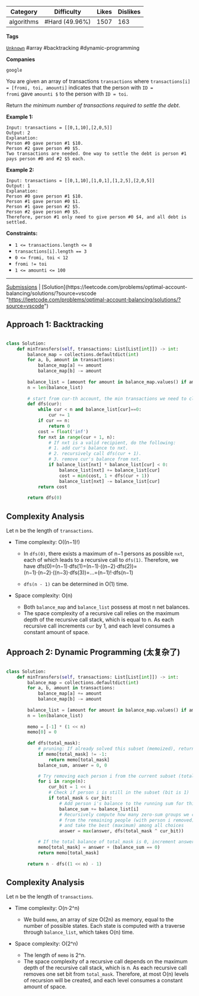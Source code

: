 
| Category   | Difficulty     | Likes | Dislikes |
| ---------- | -------------- | ----- | -------- |
| algorithms | #Hard (49.96%) | 1507  | 163      |

**Tags**

[`Unknown`](https://leetcode.com/tag/Unknown?source=vscode "https://leetcode.com/tag/Unknown?source=vscode") #array #backtracking #dynamic-programming 

**Companies**

`google`

You are given an array of transactions `transactions` where `transactions[i] = [fromi, toi, amounti]` indicates that the person with `ID = fromi` gave `amounti $` to the person with `ID = toi`.

Return _the minimum number of transactions required to settle the debt_.

**Example 1:**

```
Input: transactions = [[0,1,10],[2,0,5]]
Output: 2
Explanation:
Person #0 gave person #1 $10.
Person #2 gave person #0 $5.
Two transactions are needed. One way to settle the debt is person #1 pays person #0 and #2 $5 each.
```

**Example 2:**

```
Input: transactions = [[0,1,10],[1,0,1],[1,2,5],[2,0,5]]
Output: 1
Explanation:
Person #0 gave person #1 $10.
Person #1 gave person #0 $1.
Person #1 gave person #2 $5.
Person #2 gave person #0 $5.
Therefore, person #1 only need to give person #0 $4, and all debt is settled.
```

**Constraints:**

- `1 <= transactions.length <= 8`
- `transactions[i].length == 3`
- `0 <= fromi, toi < 12`
- `fromi != toi`
- `1 <= amounti <= 100`

---

[Submissions](https://leetcode.com/problems/optimal-account-balancing/submissions/?source=vscode "https://leetcode.com/problems/optimal-account-balancing/submissions/?source=vscode") | [Solution](https://leetcode.com/problems/optimal-account-balancing/solutions/?source=vscode "https://leetcode.com/problems/optimal-account-balancing/solutions/?source=vscode")


## Approach 1: Backtracking

```python

class Solution:
    def minTransfers(self, transactions: List[List[int]]) -> int:
        balance_map = collections.defaultdict(int)
        for a, b, amount in transactions:
            balance_map[a] += amount
            balance_map[b] -= amount
        
        balance_list = [amount for amount in balance_map.values() if amount!=0]
        n = len(balance_list)
        
        # start from cur-th account, the min transactions we need to clean the debt
        def dfs(cur):
            while cur < n and balance_list[cur]==0:
                cur += 1
            if cur == n:
                return 0
            cost = float('inf')
            for nxt in range(cur + 1, n):
                # If nxt is a valid recipient, do the following: 
                # 1. add cur's balance to nxt.
                # 2. recursively call dfs(cur + 1).
                # 3. remove cur's balance from nxt.
                if balance_list[nxt] * balance_list[cur] < 0:
                    balance_list[nxt] += balance_list[cur]
                    cost = min(cost, 1 + dfs(cur + 1))
                    balance_list[nxt] -= balance_list[cur]
            return cost
        
        return dfs(0)

```


## Complexity Analysis

Let n be the length of `transactions`.

- Time complexity: O((n−1)!)
    
    - In `dfs(0)`, there exists a maximum of n−1 persons as possible `nxt`, each of which leads to a recursive call to `dfs(1)`. Therefore, we have dfs(0)=(n−1)⋅dfs(1)=(n−1)⋅((n−2)⋅dfs(2))=(n−1)⋅(n−2)⋅((n−3)⋅dfs(3))=...=(n−1)!⋅dfs(n−1)
        
    - `dfs(n - 1)` can be determined in O(1) time.
        
- Space complexity: O(n)
    
    - Both `balance_map` and `balance_list` possess at most n net balances.
    - The space complexity of a recursive call relies on the maximum depth of the recursive call stack, which is equal to n. As each recursive call increments `cur` by 1, and each level consumes a constant amount of space.


## Approach 2: Dynamic Programming (太复杂了)

```python

class Solution:
    def minTransfers(self, transactions: List[List[int]]) -> int:
        balance_map = collections.defaultdict(int)
        for a, b, amount in transactions:
            balance_map[a] += amount
            balance_map[b] -= amount
        
        balance_list = [amount for amount in balance_map.values() if amount!=0]
        n = len(balance_list)
        
        memo = [-1] * (1 << n)
        memo[0] = 0
        
        def dfs(total_mask):
            # pruning: If already solved this subset (memoized), return cached result
            if memo[total_mask] != -1:
                return memo[total_mask]
            balance_sum, answer = 0, 0

            # Try removing each person i from the current subset (total_mask) one at a time
            for i in range(n):
                cur_bit = 1 << i
                # Check if person i is still in the subset (bit is 1)
                if total_mask & cur_bit:
                    # Add person i's balance to the running sum for this subset
                    balance_sum += balance_list[i]
                    # Recursively compute how many zero‐sum groups we can form
                    # from the remaining people (with person i removed),
                    # and take the best (maximum) among all choices
                    answer = max(answer, dfs(total_mask ^ cur_bit))

            # If the total balance of total_mask is 0, increment answer by 1.
            memo[total_mask] = answer + (balance_sum == 0)
            return memo[total_mask]
        
        return n - dfs((1 << n) - 1)

```


## Complexity Analysis

Let n be the length of `transactions`.

- Time complexity: O(n⋅2^n)
    
    - We build `memo`, an array of size O(2n) as memory, equal to the number of possible states. Each state is computed with a traverse through `balance_list`, which takes O(n) time.
- Space complexity: O(2^n)
    
    - The length of `memo` is 2^n.
    - The space complexity of a recursive call depends on the maximum depth of the recursive call stack, which is n. As each recursive call removes one set bit from `total_mask`. Therefore, at most O(n) levels of recursion will be created, and each level consumes a constant amount of space.